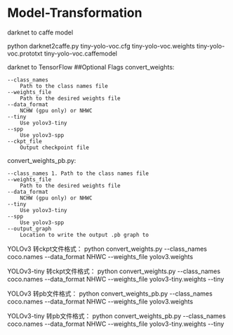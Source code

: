 # Model-Transformation
darknet to caffe model

python darknet2caffe.py tiny-yolo-voc.cfg tiny-yolo-voc.weights tiny-yolo-voc.prototxt tiny-yolo-voc.caffemodel

darknet to TensorFlow
##Optional Flags 
convert_weights:

    --class_names
        Path to the class names file
    --weights_file
        Path to the desired weights file
    --data_format
        NCHW (gpu only) or NHWC
    --tiny
        Use yolov3-tiny
    --spp
        Use yolov3-spp
    --ckpt_file
        Output checkpoint file

convert_weights_pb.py:

    --class_names 1. Path to the class names file
    --weights_file
        Path to the desired weights file
    --data_format
        NCHW (gpu only) or NHWC
    --tiny
        Use yolov3-tiny
    --spp
        Use yolov3-spp
    --output_graph
        Location to write the output .pb graph to
        
YOLOv3 转ckpt文件格式：
python convert_weights.py --class_names coco.names --data_format NHWC --weights_file yolov3.weights

YOLOv3-tiny 转ckpt文件格式：
python convert_weights.py --class_names coco.names --data_format NHWC --weights_file yolov3-tiny.weights --tiny

YOLOv3 转pb文件格式：
python convert_weights_pb.py --class_names coco.names --data_format NHWC --weights_file yolov3.weights

YOLOv3-tiny 转pb文件格式：
python convert_weights_pb.py --class_names coco.names --data_format NHWC --weights_file yolov3-tiny.weights --tiny
